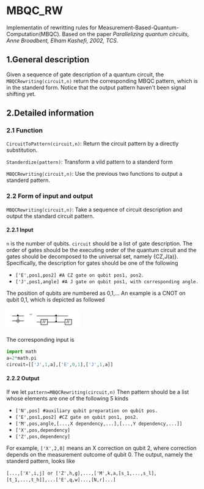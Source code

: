 # MBQC_RW

Implementatin of rewritting rules for Measurement-Based-Quantum-Computation(MBQC).  Based on the paper *Parallelizing quantum circuits, Anne Broadbent, Elham Kashefi, 2002, TCS*.

## 1.General description
Given a sequence of gate description of a quantum circuit, the `MBQCRewriting(circuit,n)` return the corresponding MBQC pattern, which is in the standerd form. Notice that the output pattern haven't been signal shifting yet.

## 2.Detailed information
### 2.1 Function
`CircuitToPattern(circuit,n)`: Return the circuit pattern by a directly substitution.

`Standerdize(pattern)`: Transform a vild pattern to a standerd form

`MBQCRewriting(circuit,n)`: Use the previous two functions to output a standerd pattern.

### 2.2 Form of input and output
`MBQCRewriting(circuit,n)`: Take a sequence of circuit description and output the standard circuit pattern.
#### 2.2.1 Input
`n` is the number of qubits. `circuit` should be a list of gate description. The order of gates should be the executing order of the quantum circuit and the gates should be decomposed to the universal set, namely {CZ,J(a)}. Specifically, the description for gates should be one of the following 

- `['E',pos1,pos2] #A CZ gate on qubit pos1, pos2.`
- `['J',pos1,angle] #A J gate on qubit pos1, with corresponding angle.`

The position of qubits are numbered as 0,1,...  An example is a CNOT on qubit 0,1, which is depicted as followed

![A CNOT](https://github.com/siberian-pi/MBQC_RW/blob/master/pics/ACNOT.png)

The corresponding input is
```python
import math
a=2*math.pi
circuit=[['J',1,a],['E',0,1],['J',1,a]]
```
#### 2.2.2 Output

If we let  `pattern=MBQCRewriting(circuit,n)`
Then pattern should be a list whose elements are one of the following 5 kinds

- `['N',pos] #auxiliary qubit preparation on qubit pos.`
- `['E',pos1,pos2] #CZ gate on qubit pos1, pos2.`
- `['M',pos,angle,[...,X dependency,...],[...,Y dependency,...]]`
- `['X',pos,dependency]`
- `['Z',pos,dependency]`

For example, `['X',2,0]` means an X correction on qubit 2, where correction depends on the measurement outcome of qubit 0.
The output, namely the standerd pattern, looks like

`[...,['X',i,j] or ['Z',h,g],...,['M',k,a,[s_1,...,s_l],[t_1,...,t_h]],...['E',q,w]...,[N,r]...]`


